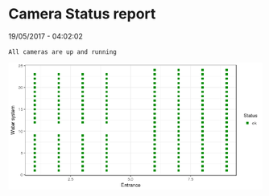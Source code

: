 Camera Status report
================
19/05/2017 - 04:02:02

    All cameras are up and running

![](camreport_files/figure-markdown_github/unnamed-chunk-2-1.png)
